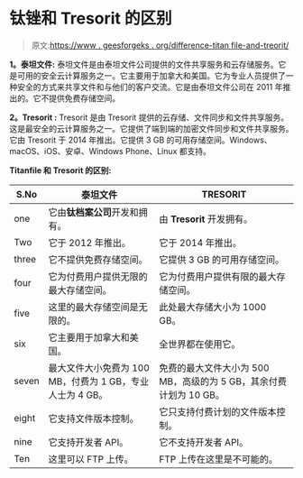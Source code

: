 # 钛锉和 Tresorit 的区别

> 原文:[https://www . geesforgeks . org/difference-titan file-and-treorit/](https://www.geeksforgeeks.org/difference-between-titanfile-and-tresorit/)

**1。泰坦文件:**
泰坦文件是由泰坦文件公司提供的文件共享服务和云存储服务。它是可用的安全云计算服务之一。它主要用于加拿大和美国。它为专业人员提供了一种安全的方式来共享文件和与他们的客户交流。它是由泰坦文件公司在 2011 年推出的。它不提供免费存储空间。

**2。Tresorit :**
Tresorit 是由 Tresorit 提供的云存储、文件同步和文件共享服务。这是最安全的云计算服务之一。它提供了端到端的加密文件同步和文件共享服务。它由 Tresorit 于 2014 年推出。它提供 3 GB 的可用存储空间。Windows、macOS、iOS、安卓、Windows Phone、Linux 都支持。

**Titanfile 和 Tresorit 的区别:**

<center>

| S.No | 泰坦文件 | TRESORIT |
| --- | --- | --- |
| one | 它由**钛档案公司**开发和拥有。 | 由 **Tresorit** 开发拥有。 |
| Two | 它于 2012 年推出。 | 它于 2014 年推出。 |
| three | 它不提供免费存储空间。 | 它提供 3 GB 的可用存储空间。 |
| four | 它为付费用户提供无限的最大存储空间。 | 它为付费用户提供有限的最大存储空间。 |
| five | 这里的最大存储空间是无限的。 | 此处最大存储大小为 1000 GB。 |
| six | 它主要用于加拿大和美国。 | 全世界都在使用它。 |
| seven | 最大文件大小免费为 100 MB，付费为 1 GB，专业人士为 4 GB。 | 免费的最大文件大小为 500 MB，高级的为 5 GB，其余付费计划为 10 GB。 |
| eight | 它支持文件版本控制。 | 它只支持付费计划的文件版本控制。 |
| nine | 它支持开发者 API。 | 它不支持开发者 API。 |
| Ten | 这里可以 FTP 上传。 | FTP 上传在这里是不可能的。 |

</center>